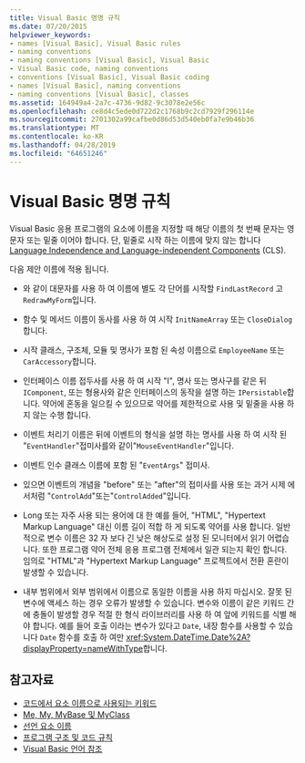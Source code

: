```yaml
---
title: Visual Basic 명명 규칙
ms.date: 07/20/2015
helpviewer_keywords:
- names [Visual Basic], Visual Basic rules
- naming conventions
- naming conventions [Visual Basic], Visual Basic
- Visual Basic code, naming conventions
- conventions [Visual Basic], Visual Basic coding
- names [Visual Basic], naming conventions
- naming conventions [Visual Basic], classes
ms.assetid: 164949a4-2a7c-4736-9d82-9c3078e2e56c
ms.openlocfilehash: ce8d4c5ede0d722d2c1768b9c2cd7929f296114e
ms.sourcegitcommit: 2701302a99cafbe0d86d53d540eb0fa7e9b46b36
ms.translationtype: MT
ms.contentlocale: ko-KR
ms.lasthandoff: 04/28/2019
ms.locfileid: "64651246"
---
```

# <a name="visual-basic-naming-conventions"></a>Visual Basic 명명 규칙
Visual Basic 응용 프로그램의 요소에 이름을 지정할 때 해당 이름의 첫 번째 문자는 영문자 또는 밑줄 이어야 합니다. 단, 밑줄로 시작 하는 이름에 맞지 않는 합니다 [Language Independence and Language-independent Components](../../../standard/language-independence-and-language-independent-components.md) (CLS).  
  
 다음 제안 이름에 적용 됩니다.  
  
- 와 같이 대문자를 사용 하 여 이름에 별도 각 단어를 시작할 `FindLastRecord` 고 `RedrawMyForm`입니다.  
  
- 함수 및 메서드 이름이 동사를 사용 하 여 시작 `InitNameArray` 또는 `CloseDialog`합니다.  
  
- 시작 클래스, 구조체, 모듈 및 명사가 포함 된 속성 이름으로 `EmployeeName` 또는 `CarAccessory`합니다.  
  
- 인터페이스 이름 접두사를 사용 하 여 시작 "I", 명사 또는 명사구를 같은 뒤 `IComponent`, 또는 형용사와 같은 인터페이스의 동작을 설명 하는 `IPersistable`합니다. 약어에 혼동을 일으킬 수 있으므로 약어를 제한적으로 사용 및 밑줄을 사용 하지 않는 수행 합니다.  
  
- 이벤트 처리기 이름은 뒤에 이벤트의 형식을 설명 하는 명사를 사용 하 여 시작 된 "`EventHandler`"접미사를와 같이"`MouseEventHandler`"입니다.  
  
- 이벤트 인수 클래스 이름에 포함 된 "`EventArgs`" 접미사.  
  
- 있으면 이벤트의 개념을 "before" 또는 "after"의 접미사를 사용 또는 과거 시제 에서처럼 "`ControlAdd`"또는"`ControlAdded`"입니다.  
  
- Long 또는 자주 사용 되는 용어에 대 한 예를 들어, "HTML", "Hypertext Markup Language" 대신 이름 길이 적합 하 게 되도록 약어를 사용 합니다. 일반적으로 변수 이름은 32 자 보다 긴 낮은 해상도로 설정 된 모니터에서 읽기 어렵습니다. 또한 프로그램 약어 전체 응용 프로그램 전체에서 일관 되는지 확인 합니다. 임의로 "HTML"과 "Hypertext Markup Language" 프로젝트에서 전환 혼란이 발생할 수 있습니다.  
  
- 내부 범위에서 외부 범위에서 이름으로 동일한 이름을 사용 하지 마십시오. 잘못 된 변수에 액세스 하는 경우 오류가 발생할 수 있습니다. 변수와 이름이 같은 키워드 간에 충돌이 발생할 경우 적절 한 형식 라이브러리를 사용 하 여 앞에 키워드를 식별 해야 합니다. 예를 들어 호출 이라는 변수가 있다고 `Date`, 내장 함수를 사용할 수 있습니다 `Date` 함수를 호출 하 여만 <xref:System.DateTime.Date%2A?displayProperty=nameWithType>합니다.  
  
## <a name="see-also"></a>참고자료

- [코드에서 요소 이름으로 사용되는 키워드](../../../visual-basic/programming-guide/program-structure/keywords-as-element-names-in-code.md)
- [Me, My, MyBase 및 MyClass](../../../visual-basic/programming-guide/program-structure/me-my-mybase-and-myclass.md)
- [선언 요소 이름](../../../visual-basic/programming-guide/language-features/declared-elements/declared-element-names.md)
- [프로그램 구조 및 코드 규칙](../../../visual-basic/programming-guide/program-structure/program-structure-and-code-conventions.md)
- [Visual Basic 언어 참조](../../../visual-basic/language-reference/index.md)
